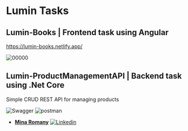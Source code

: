 # Lumin Tasks 

## Lumin-Books | Frontend task using Angular

https://lumin-books.netlify.app/

![00000](https://github.com/MinaRomany53/Lumin-Tasks/assets/84532337/d0f99b08-3775-4b71-90fe-f6e5a8bc4e3e)


## Lumin-ProductManagementAPI | Backend task using .Net Core

Simple CRUD REST API for managing products 

![Swagger](https://github.com/MinaRomany53/Lumin-Tasks/assets/84532337/b835b89b-6566-4bc0-87ba-e579794079a3)
![postman](https://github.com/MinaRomany53/Lumin-Tasks/assets/84532337/785044af-32e2-4240-ab52-c0ee35d60e49)


- [**Mina Romany**](https://minaromany.online/)
  [![Linkedin](https://img.shields.io/badge/-linkedin-grey?logo=linkedin)](https://www.linkedin.com/in/mina-romany-6828a4218/)
